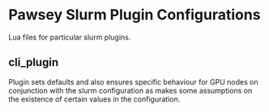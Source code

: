 # Pawsey Slurm Plugin Configurations

Lua files for particular slurm plugins. 

## cli_plugin

Plugin sets defaults and also ensures specific behaviour for GPU nodes on conjunction with the slurm configuration as makes some assumptions on the existence of certain values in the configuration.
